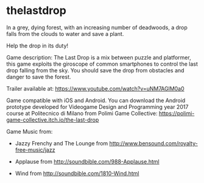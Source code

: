 # thelastdrop

In a grey, dying forest, with an increasing number of deadwoods, a drop falls from the clouds to water and save a plant.

Help the drop in its duty!

Game description: The Last Drop is a mix between puzzle and platformer, this game exploits the giroscope of common smartphones to control the last drop falling from the sky. You should save the drop from obstacles and danger to save the forest.

Trailer available at: https://www.youtube.com/watch?v=uNM7AGlM0a0

Game compatible with iOS and Android. 
You can download the Android prototype developed for Videogame Design and Programming year 2017 course at Politecnico di Milano from Polimi Game Collective: https://polimi-game-collective.itch.io/the-last-drop


Game Music from:

* Jazzy Frenchy and The Lounge from http://www.bensound.com/royalty-free-music/jazz

* Applause from http://soundbible.com/988-Applause.html

* Wind from http://soundbible.com/1810-Wind.html
